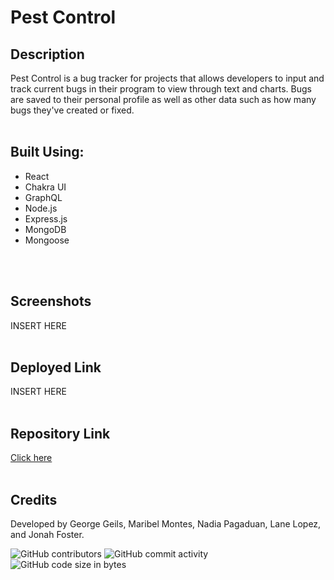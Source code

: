 # Pest Control

## Description
Pest Control is a bug tracker for projects that allows developers to input and track current bugs in their program to view through text and charts. Bugs are saved to their personal profile as well as other data such as how many bugs they've created or fixed.
<br>
<br>

## Built Using:
- React
- Chakra UI
- GraphQL
- Node.js
- Express.js
- MongoDB
- Mongoose
<br>
<br>

## Screenshots
INSERT HERE
<br>
<br>

## Deployed Link
INSERT HERE
<br>
<br>

## Repository Link
[Click here](https://github.com/ggeils/Pest-Control)
<br>
<br>

## Credits
Developed by George Geils, Maribel Montes, Nadia Pagaduan, Lane Lopez, and Jonah Foster.
<br>

![GitHub contributors](https://img.shields.io/github/contributors/ggeils/Pest-Control?style=for-the-badge) ![GitHub commit activity](https://img.shields.io/github/commit-activity/m/ggeils/Pest-Control?style=for-the-badge) ![GitHub code size in bytes](https://img.shields.io/github/languages/code-size/ggeils/Pest-Control?style=for-the-badge)